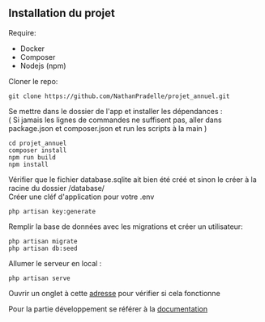 ## Installation du projet

Require:
- Docker
- Composer
- Nodejs (npm)

Cloner le repo:  

```
git clone https://github.com/NathanPradelle/projet_annuel.git
```

Se mettre dans le dossier de l'app et installer les dépendances :   
( Si jamais les lignes de commandes ne suffisent pas, aller dans package.json et composer.json et run les scripts à la main )

```
cd projet_annuel   
composer install
npm run build
npm install   
```   

Vérifier que le fichier database.sqlite ait bien été créé et sinon le créer à la racine du dossier /database/   
Créer une cléf d'application pour votre .env    

```
php artisan key:generate
```

Remplir la base de données avec les migrations et créer un utilisateur:  

```
php artisan migrate
php artisan db:seed
```

Allumer le serveur en local :   

```
php artisan serve
```

Ouvrir un onglet à cette [adresse](http:localhost:8000) pour vérifier si cela fonctionne

Pour la partie développement se référer à la [documentation](https://laravel.com/docs)
